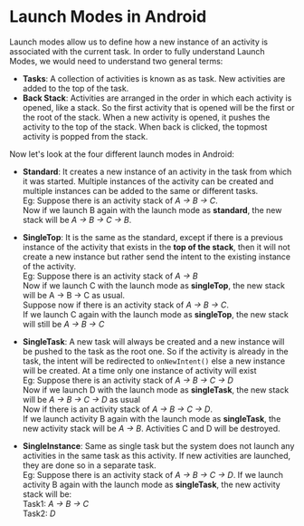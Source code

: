 # Launch Modes in Android

Launch modes allow us to define how a new instance of an activity is associated with the current task. In order to fully understand Launch Modes, we would need to understand two general terms:
* <b>Tasks</b>: A collection of activities is known as as task. New activities are added to the top of the task.
* <b>Back Stack</b>: Activities are arranged in the order in which each activity is opened, like a stack. So the first activity that is opened will be the first or the root of the stack. When a new activity is opened, it pushes the activity to the top of the stack. When back is clicked, the topmost activity is popped from the stack.


Now let's look at the four different launch modes in Android:

* <b>Standard</b>: It creates a new instance of an activity in the task from which it was started. Multiple instances of the activity can be created and multiple instances can be added to the same or different tasks.</br>
  Eg: Suppose there is an activity stack of <i>A -> B -> C</i>.</br>
  Now if we launch B again with the launch mode as <b>standard</b>, the new stack will be <i>A -> B -> C -> B</i>.

* <b>SingleTop</b>: It is the same as the standard, except if there is a previous instance of the activity that exists in the <b>top of the stack</b>, then it will not create a new instance but rather send the intent to the existing instance of the activity.</br>
  Eg: Suppose there is an activity stack of <i>A -> B</i></br>
  Now if we launch C with the launch mode as <b>singleTop</b>, the new stack will be A -> B -> C as usual.</br>
  Suppose now if there is an activity stack of <i>A -> B -> C</i>. </br>
  If we launch C again with the launch mode as <b>singleTop</b>, the new stack will still be <i>A -> B -> C</i>

* <b>SingleTask</b>: A new task will always be created and a new instance will be pushed to the task as the root one. So if the activity is already in the task, the intent will be redirected to ```onNewIntent()``` else a new instance will be created. At a time only one instance of activity will exist</br>
  Eg: Suppose there is an activity stack of <i>A -> B -> C -> D</i></br>
  Now if we launch D with the launch mode as <b>singleTask</b>, the new stack will be <i>A -> B -> C -> D</i> as usual</br>
  Now if there is an activity stack of <i>A -> B -> C -> D</i>. </br>
  If we launch activity B again with the launch mode as <b>singleTask</b>, the new activity stack will be <i>A -> B</i>. Activities C and D will be destroyed</i>.


* <b>SingleInstance</b>: Same as single task but the system does not launch any activities in the same task as this activity. If new activities are launched, they are done so in a separate task.</br>
  Eg: Suppose there is an activity stack of <i>A -> B -> C -> D</i>. If we launch activity B again with the launch mode as <b>singleTask</b>, the new activity stack will be:</i></br>
  Task1: <i>A -> B -> C</i></br>
  Task2: <i>D</i>
